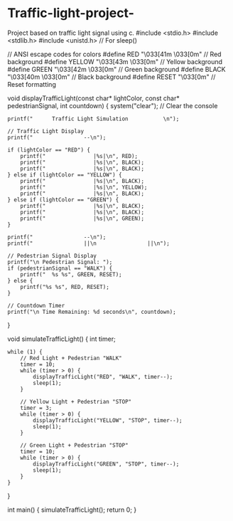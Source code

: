 # Traffic-light-project-
Project based on traffic light signal using c.
#include <stdio.h>
#include <stdlib.h>
#include <unistd.h> // For sleep()

// ANSI escape codes for colors
#define RED "\033[41m  \033[0m"     // Red background
#define YELLOW "\033[43m  \033[0m"  // Yellow background
#define GREEN "\033[42m  \033[0m"   // Green background
#define BLACK "\033[40m  \033[0m"   // Black background
#define RESET "\033[0m"             // Reset formatting

void displayTrafficLight(const char* lightColor, const char* pedestrianSignal, int countdown) {
    system("clear"); // Clear the console

    printf("      Traffic Light Simulation           \n");

    // Traffic Light Display
    printf("                --\n");

    if (lightColor == "RED") {
        printf("               |%s|\n", RED);
        printf("               |%s|\n", BLACK);
        printf("               |%s|\n", BLACK);
    } else if (lightColor == "YELLOW") {
        printf("               |%s|\n", BLACK);
        printf("               |%s|\n", YELLOW);
        printf("               |%s|\n", BLACK);
    } else if (lightColor == "GREEN") {
        printf("               |%s|\n", BLACK);
        printf("               |%s|\n", BLACK);
        printf("               |%s|\n", GREEN);
    }

    printf("                --\n");
    printf("                ||\n                ||\n");

    // Pedestrian Signal Display
    printf("\n Pedestrian Signal: ");
    if (pedestrianSignal == "WALK") {
        printf("  %s %s", GREEN, RESET);
    } else {
        printf("%s %s", RED, RESET);
    }

    // Countdown Timer
    printf("\n Time Remaining: %d seconds\n", countdown);
    
}

void simulateTrafficLight() {
    int timer;

    while (1) {
        // Red Light + Pedestrian "WALK"
        timer = 10;
        while (timer > 0) {
            displayTrafficLight("RED", "WALK", timer--);
            sleep(1);
        }

        // Yellow Light + Pedestrian "STOP"
        timer = 3;
        while (timer > 0) {
            displayTrafficLight("YELLOW", "STOP", timer--);
            sleep(1);
        }

        // Green Light + Pedestrian "STOP"
        timer = 10;
        while (timer > 0) {
            displayTrafficLight("GREEN", "STOP", timer--);
            sleep(1);
        }
    }
}

int main() {
    simulateTrafficLight();
    return 0;
}
